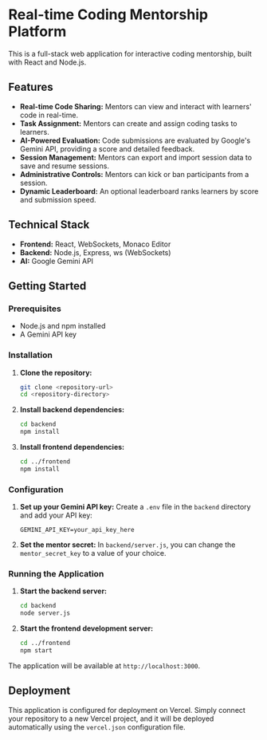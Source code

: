 # Real-time Coding Mentorship Platform

This is a full-stack web application for interactive coding mentorship, built with React and Node.js.

## Features

- **Real-time Code Sharing:** Mentors can view and interact with learners' code in real-time.
- **Task Assignment:** Mentors can create and assign coding tasks to learners.
- **AI-Powered Evaluation:** Code submissions are evaluated by Google's Gemini API, providing a score and detailed feedback.
- **Session Management:** Mentors can export and import session data to save and resume sessions.
- **Administrative Controls:** Mentors can kick or ban participants from a session.
- **Dynamic Leaderboard:** An optional leaderboard ranks learners by score and submission speed.

## Technical Stack

- **Frontend:** React, WebSockets, Monaco Editor
- **Backend:** Node.js, Express, ws (WebSockets)
- **AI:** Google Gemini API

## Getting Started

### Prerequisites

- Node.js and npm installed
- A Gemini API key

### Installation

1. **Clone the repository:**
   ```bash
   git clone <repository-url>
   cd <repository-directory>
   ```

2. **Install backend dependencies:**
   ```bash
   cd backend
   npm install
   ```

3. **Install frontend dependencies:**
   ```bash
   cd ../frontend
   npm install
   ```

### Configuration

1. **Set up your Gemini API key:**
   Create a `.env` file in the `backend` directory and add your API key:
   ```
   GEMINI_API_KEY=your_api_key_here
   ```

2. **Set the mentor secret:**
   In `backend/server.js`, you can change the `mentor_secret_key` to a value of your choice.

### Running the Application

1. **Start the backend server:**
   ```bash
   cd backend
   node server.js
   ```

2. **Start the frontend development server:**
   ```bash
   cd ../frontend
   npm start
   ```

The application will be available at `http://localhost:3000`.

## Deployment

This application is configured for deployment on Vercel. Simply connect your repository to a new Vercel project, and it will be deployed automatically using the `vercel.json` configuration file.